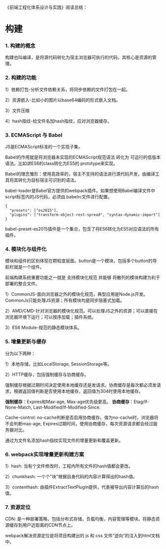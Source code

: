 《前端工程化体系设计与实践》阅读总结：

# 构建

### 1. 构建的概念

构建也叫编译，是将源代码转化为宿主浏览器可执行的代码，其核心是资源的管理。

### 2. 构建的功能

1）依赖打包-分析文件依赖关系，将同步依赖的文件打包在一起。

2）资源嵌入-比如小的图片以base64编码的形式嵌入文档。

3）文件压缩

4）hash指纹-给文件名加hash指纹，应对浏览器缓存。


### 3. ECMAScript 与 Babel

JS是ECMAScript标准的一个实现子集。

Babel的作用就是将浏览器未实现的ECMAScript规范语法 转化为 可运行的低版本语法。比如讲ES6的class转化为ES5的 prototype来实现。

Babel的理念雏形：使用高效率的，宿主不支持的语法进行源代码开发，由编译工具将其转化为目标宿主可识别的语法。

babel-loader是Babel官方提供的webpack插件。如果想使用Babel编译文件中script标签内的JS代码，必须由.babelrc文件进行配置。

```
{
  "presets": ["es2015"],
  "plugins": ["transform-object-rest-spread", "syntax-dynamic-import"]
}
```

babel-preset-es2015插件是一个集合，包含了将ES6转化为ES5对应语法的所有插件。

### 4. 模块化与组件化

模块和组件的区别体现在颗粒度层面。button是一个模块，包括多个button的导航栏就是一个组件。

前端构建系统重要功能之一就是 支持模块化规范 并能够 将散列的模块构建为利于部署的整合文件。

1）CommonJS-面向浏览器之外的模块化规范，典型应用是Node.js开发。CommonJs只能处理JS资源；所有模块均是同步阻塞式加载。

2）AMD/CMD-针对浏览器的模块化规范。可以处理JS之外的资源；可以直接在浏览器环境下运行；可以按序加载；插件系统。

3）ES6 Module-规范的静态模块体系。

### 5. 增量更新与缓存

分为以下两种：

1）本地存储，比如LocalStorage, SessionStorage等。

2）HTTP缓存，包括强制缓存与协商缓存。

强制缓存根据过期时间决定使用本地缓存还是发请求。协商缓存是每次都必须发请求，根据返回值判断是否使用本地缓存，返回值为304时使用本地缓存。

**强制缓存**：Expires和Max-age, Max-age优先级更高。
**协商缓存**：Etag/If-None-Match, Last-Modified/If-Modified-Since.

Cache-control: no-cache判断是否启用协商缓存。值为no-cache时，浏览器将不会判断max-age, Expires过期时间，使用协商缓存，每次资源请求都会经过服务器对比。


通过为文件名添加hash指纹实现文件的增量更新和覆盖更新。


### 6. webpack实现增量更新构建方案

1）hash: 当有个文件修改时，工程内所有文件的hash值都会更改。

2）chunkhash: 一个个"块"根据自身代码的内容计算得出的hash值。

3）contenthash: 由插件ExtractTextPlugin提供，代表被导出内容计算后的hash值。

### 7. 资源定位

CDN: 是一种部署策略，包括分布式存储，负载均衡，内容管理等模块。将静态资源缓存到用户近距离的CDN节点上。

webpack解决资源定位是将项目构建出的 js 和 css 文件“逆向”的注入到html文档中。












